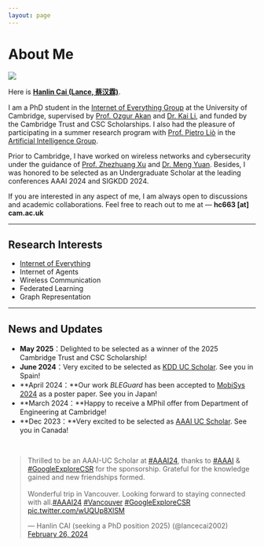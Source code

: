 ```yaml
---
layout: page
---
```


# About Me

<img src="https://caihanlin.com/caihanlin.jpg" class="floatpic">

Here is **[Hanlin Cai (Lance, 蔡汉霖)](https://www.eng.cam.ac.uk/profiles/hc663)**.<br>

I am a PhD student in the [Internet of Everything Group](https://ioe.eng.cam.ac.uk/) at the University of Cambridge, supervised by [Prof. Ozgur Akan](https://ioe.eng.cam.ac.uk/directory/akan) and [Dr. Kai Li](https://sites.google.com/site/lukasunsw/Home), and funded by the Cambridge Trust and CSC Scholarships. I also had the pleasure of participating in a summer research program with [Prof. Pietro Liò](https://www.cl.cam.ac.uk/~pl219/) in the [Artificial Intelligence Group](https://www.cl.cam.ac.uk/research/ai/).

Prior to Cambridge, I have worked on wireless networks and cybersecurity under the guidance of [Prof. Zhezhuang Xu](https://scholar.google.com.hk/citations?user=iZ7LQRkAAAAJ&hl=zh-CN) and [Dr. Meng Yuan](https://myuan27.github.io/). Besides, I was honored to be selected as an Undergraduate Scholar at the leading conferences AAAI 2024 and SIGKDD 2024.

If you are interested in any aspect of me, I am always open to discussions and academic collaborations. Feel free to reach out to me at — **hc663 [at] cam.ac.uk**

---

## Research Interests

- [Internet of Everything](https://scholar.google.com/citations?view_op=search_authors&hl=zh-CN&mauthors=label:internet_of_everything)
- Internet of Agents
- Wireless Communication
- Federated Learning
- Graph Representation

---

## News and Updates

- **May 2025**：Delighted to be selected as a winner of the 2025 Cambridge Trust and CSC Scholarship!
- **June 2024**：Very excited to be selected as [KDD UC Scholar](https://kdd2024.kdd.org/undergraduate-consortium/). See you in Spain!
- **April 2024：**Our work *BLEGuard* has been accepted to [MobiSys 2024](https://www.sigmobile.org/mobisys/2024/) as a poster paper. See you in Japan!
- **March 2024：**Happy to receive a MPhil offer from Department of Engineering at Cambridge!
- **Dec 2023：**Very excited to be selected as [AAAI UC Scholar](https://aaai.org/aaai-conference/undergraduate-consortium-program/). See you in Canada!

<br>

<blockquote class="twitter-tweet"><p lang="en" dir="ltr">Thrilled to be an AAAI-UC Scholar at <a href="https://twitter.com/hashtag/AAAI24?src=hash&amp;ref_src=twsrc%5Etfw">#AAAI24</a>, thanks to <a href="https://twitter.com/hashtag/AAAI?src=hash&amp;ref_src=twsrc%5Etfw">#AAAI</a> &amp; <a href="https://twitter.com/hashtag/GoogleExploreCSR?src=hash&amp;ref_src=twsrc%5Etfw">#GoogleExploreCSR</a> for the sponsorship. Grateful for the knowledge gained and new friendships formed.<br><br>Wonderful trip in Vancouver. Looking forward to staying connected with all.<a href="https://twitter.com/hashtag/AAAI24?src=hash&amp;ref_src=twsrc%5Etfw">#AAAI24</a> <a href="https://twitter.com/hashtag/Vancouver?src=hash&amp;ref_src=twsrc%5Etfw">#Vancouver</a> <a href="https://twitter.com/hashtag/GoogleExploreCSR?src=hash&amp;ref_src=twsrc%5Etfw">#GoogleExploreCSR</a> <a href="https://t.co/wUQUp8XlSM">pic.twitter.com/wUQUp8XlSM</a></p>&mdash; Hanlin CAI (seeking a PhD position 2025) (@lancecai2002) <a href="https://twitter.com/lancecai2002/status/1762210025173344260?ref_src=twsrc%5Etfw">February 26, 2024</a></blockquote> <script async src="https://platform.twitter.com/widgets.js" charset="utf-8"></script>

